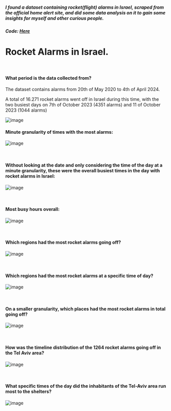 ##### I found a dataset containing rocket(flight) alarms in Israel, scraped from the official home alert site, and did some data analysis on it to gain some insights for myself and other curious people. 
##### Code: [Here](https://github.com/ToriiX/miniprojects/blob/main/Rocketalarms.ipynb)



# Rocket Alarms in Israel.

<br>




#### What period is the data collected from?

The dataset contains alarms from 20th of May 2020 to 4th of April 2024.

A total of 16.271 rocket alarms went off in Israel during this time, with the two busiest days on 7th of October 2023 (4351 alarms) and 11 of October 2023 (1044 alarms)
<br>



![image](https://github.com/user-attachments/assets/2c7e8c92-c750-454e-a760-c310eaa8992d)
<br>


#### Minute granularity of times with the most alarms:

![image](https://github.com/user-attachments/assets/8a6d3b3a-5e38-4d3f-8904-13aae2906888)

<br>


#### Without looking at the date and only considering the time of the day at a minute granularity, these were the overall busiest times in the day  with rocket alarms in Israel:

![image](https://github.com/user-attachments/assets/8e489cf7-8f63-475c-9e0e-34e0bd675eb2)

<br>

#### Most busy hours overall:
![image](https://github.com/user-attachments/assets/00d1a9f3-4852-4b59-aedc-9583e622b0cf)

<br>

#### Which regions had the most rocket alarms going off?

![image](https://github.com/user-attachments/assets/28eebb05-fa1b-41cc-94f5-11cc4eaabb01)

<br>

#### Which regions had the most rocket alarms at a specific time of day?

![image](https://github.com/user-attachments/assets/ce57a19d-26a8-4dc9-bcd7-8603fa1b9e06)

<br>

#### On a smaller granularity, which places had the most rocket alarms in total going off?

![image](https://github.com/user-attachments/assets/3efa671a-1209-4c10-b932-4fa9b82aad7d)

<br>

#### How was the timeline distribution of the 1264 rocket alarms going off in the Tel Aviv area?

![image](https://github.com/user-attachments/assets/d22d8daa-e580-49f0-bb82-6e1795102ee9)

<br>

#### What specific times of the day did the inhabitants of the Tel-Aviv area run most to the shelters?

![image](https://github.com/user-attachments/assets/964fb106-7b50-4e7d-8c3c-c5d7b9cdd15e)






